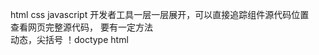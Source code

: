html css javascript 
开发者工具一层一层展开，可以直接追踪组件源代码位置   
查看网页完整源代码， 要有一定方法  
动态，尖括号   ！doctype html   
<head></head>   <meta name="">   <script src="...js">   <div class=""> <title></title>  <br/> <img src="xxx.jpg">
网络呈现的字体格式在css（对齐）   样式
交互程序js 
动态效果的渲染   
网页： 文字 图像 表格 链接 脚本   
用换行缩进表达等级
文本  段落<p></p> 换行<br> break 标题<h2></h2>head 粗体<b></b>bold <strong> 斜体<i></i>italic <em> 语义化 
图形  <img src="" width="80" height="90" alt="文本">   .gif .jpg不能透明.webp压缩  .png可以透明    可选表达   
f12开发者工具   
链接 跳转  地址写法   <a href= ... >文字或图片</a>   a: anchor href: hyper reference    
... ->  url 写法 绝对url（带http www) 和相对url   link    
<!--<div class="">...<...>--!>   写注释，相当于删除    
预设格式
空哥 &nbsp  
表  一维列表(和之前readme里面格式相当)  <ul><li>...</li><li></li></ul> 每一个列表项目里面有多个item    
二维表格  
<table>
<tr><td>...<td>...<td>...</tr>
<tr><td>...<td>...<td>...</tr>
</table>
css风格格式  f12里面可移动过去查看样式
用<p style="...">直接写
或者用<p class=".news“ > 引用定义好的样式  <style>.news{color:red border:solid  1 px red;}</style>

script  
脚本语言，<script></script> 
alert("hello")弹出   document.write(new Date()) console.log("hello")  f12在console中可见  
编辑网页 记事本 edit编辑器文件 可视化（不大用）  
文件的编辑保存和浏览 文件拓展为.html utf-8 编码 用浏览器打开  
vscode技巧  ！+tab 各种tab  tab补全大部分格式和代码    
一系列复杂的用法，骚的用法，要多写，多练，越快越好，还要有特效添加   超链接  图   
内容结构化，内容与格式  live preview    f1选指令  table  文图表链
